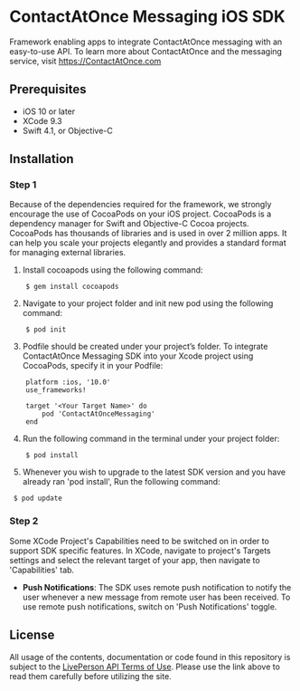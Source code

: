 ContactAtOnce Messaging iOS SDK
==============

Framework enabling apps to integrate ContactAtOnce messaging with an easy-to-use API. To learn more about ContactAtOnce and the messaging service, visit https://ContactAtOnce.com

## Prerequisites

* iOS 10 or later
* XCode 9.3
* Swift 4.1, or Objective-C

## Installation

### Step 1

Because of the dependencies required for the framework, we strongly encourage the use of CocoaPods on your iOS project. CocoaPods is a dependency manager for Swift and Objective-C Cocoa projects. CocoaPods has thousands of libraries and is used in over 2 million apps. It can help you scale your projects elegantly and provides a standard format for managing external libraries.

 1. Install cocoapods using the following command:
```
	$ gem install cocoapods
```
 2. Navigate to your project folder and init new pod using the following command:
```
	$ pod init
```
 3. Podfile should be created under your project’s folder.
 To integrate ContactAtOnce Messaging SDK into your Xcode project using CocoaPods, specify it in your Podfile:
```
	platform :ios, '10.0'
	use_frameworks!

	target '<Your Target Name>' do
	    pod 'ContactAtOnceMessaging'
	end
```

 4. Run the following command in the terminal under your project folder:
```
	$ pod install
```
 5. Whenever you wish to upgrade to the latest SDK version and you have already ran 'pod install', Run the following command:
```
 $ pod update
```


### Step 2

Some XCode Project's Capabilities need to be switched on in order to support SDK specific features.
In XCode, navigate to project's Targets settings and select the relevant target of your app, then navigate to 'Capabilities' tab.
 * **Push Notifications**: The SDK uses remote push notification to notify the user whenever a new message from remote user has been received. To use remote push notifications, switch on 'Push Notifications' toggle.


## License

All usage of the contents, documentation or code found in this repository is subject to the [LivePerson API Terms of Use](https://www.liveperson.com/policies/apitou). Please use the link above to read them carefully before utilizing the site.
